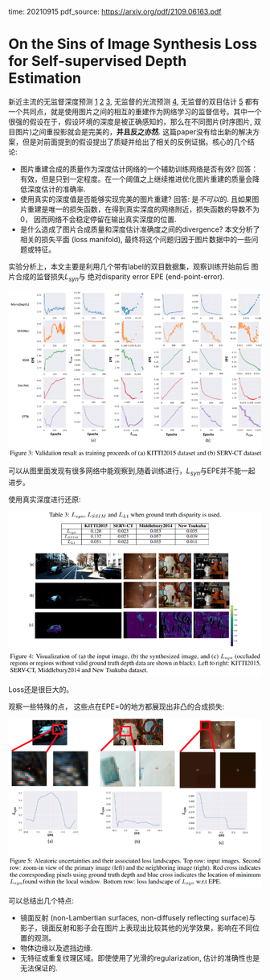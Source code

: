 time: 20210915
pdf_source: https://arxiv.org/pdf/2109.06163.pdf

# On the Sins of Image Synthesis Loss for Self-supervised Depth Estimation

新近主流的无监督深度预测 [1](../others/monodepth_collections.md) [2](manydepth.md) [3](../others/Unsupervised_depth_prediction.md), 无监督的光流预测 [4](https://github.com/lliuz/ARFlow), 无监督的双目估计 [5](../others/self_supervised_stereo.md) 都有一个共同点，就是使用图片之间的相互的重建作为网络学习的监督信号。其中一个很强的假设在于，假设环境的深度是被正确感知的，那么在不同图片(时序图片, 双目图片)之间重投影就会是完美的，**并且反之亦然**. 这篇paper没有给出新的解决方案，但是对前面提到的假设提出了质疑并给出了相关的反例证据。核心的几个结论:

- 图片重建合成的质量作为深度估计网络的一个辅助训练网络是否有效? 回答：有效，但是只到一定程度。在一个阈值之上继续推进优化图片重建的质量会降低深度估计的准确率.
- 使用真实的深度值是否能够实现完美的图片重建? 回答: 是*不可以*的. 且如果图片重建是唯一的损失函数，在得到真实深度的网络附近，损失函数的导数不为0， 因而网络不会稳定停留在输出真实深度的位置.
- 是什么造成了图片合成质量和深度估计准确度之间的divergence? 本文分析了相关的损失平面 (loss manifold), 最终将这个问题归因于图片数据中的一些问题或特征。

实验分析上，本文主要是利用几个带有label的双目数据集，观察训练开始前后 图片合成的监督损失$L_{syn}$与 绝对disparity error EPE (end-point-error). 

![image](res/image_syn_sins.png)

可以从图里面发现有很多网络中能观察到,随着训练进行，$L_{syn}$与EPE并不能一起进步。

使用真实深度进行还原:

![image](res/image_syn_gt_recon.png)

Loss还是很巨大的。

观察一些特殊的点， 这些点在EPE=0的地方都展现出非凸的合成损失:

![image](res/image_syn_failcase.png)

可以总结出几个特点:

- 镜面反射 (non-Lambertian surfaces, non-diffusely reflecting surface)与影子，镜面反射和影子会在图片上表现出比较其他的光学效果，影响在不同位置的观测。
- 物体边缘以及遮挡边缘.
- 无特征或重复纹理区域。即使使用了光滑的regularization, 估计的准确性也是无法保证的.
